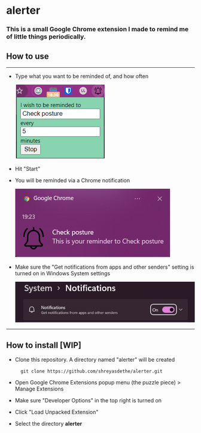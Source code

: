 # alerter  
### This is a small Google Chrome extension I made to remind me of little things periodically.

## How to use
---
* Type what you want to be reminded of, and how often  
  
    ![Popup Menu](assets/popup_ss.png)  
  
* Hit "Start"  
  
* You will be reminded via a Chrome notification  
  
    ![Notification](assets/notif_ss.png)  
  
* Make sure the "Get notifications from apps and other senders" setting is turned on in Windows System settings  
  
    ![Settings](assets/system_ss.png)


---
## How to install [WIP]
* Clone this repository. A directory named "alerter" will be created
  
        git clone https://github.com/shreyasdethe/alerter.git

* Open Google Chrome Extensions popup menu (the puzzle piece) > Manage Extensions
* Make sure "Developer Options" in the top right is turned on
* Click "Load Unpacked Extension"
* Select the directory **alerter**